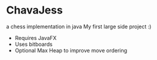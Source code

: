 # ChavaJess
a chess implementation in java
My first large side project :)
- Requires JavaFX
- Uses bitboards 
- Optional Max Heap to improve move ordering
